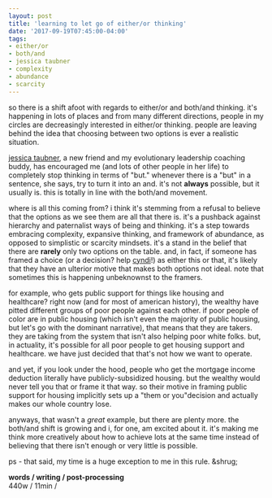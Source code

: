 ```yaml
---
layout: post
title: 'learning to let go of either/or thinking'
date: '2017-09-19T07:45:00-04:00'
tags:
- either/or
- both/and
- jessica taubner
- complexity
- abundance
- scarcity
--- 
```


so there is a shift afoot with regards to either/or and both/and thinking. it's happening in lots of places and from many different directions, people in my circles are decreasingly interested in either/or thinking. people are leaving behind the idea that choosing between two options is ever a realistic situation. 

[jessica taubner](https://www.linkedin.com/in/jessica-taubner-34976a8/), a new friend and my evolutionary leadership coaching buddy, has encouraged me (and lots of other people in her life) to completely stop thinking in terms of "but." whenever there is a "but" in a sentence, she says, try to turn it into an and. it's not **always** possible, but it usually is. this is totally in line with the both/and movement. 

where is all this coming from? i think it's stemming from a refusal to believe that the options as we see them are all that there is. it's a pushback against hierarchy and paternalist ways of being and thinking. it's a step towards embracing complexity, expansive thinking, and framework of abundance, as opposed to simplistic or scarcity mindsets. it's a stand in the belief that there are **rarely** only two options on the table. and, in fact, if someone has framed a choice (or a decision? help [cyndi](https://www.linkedin.com/in/cyndisuarez/)!) as either this or that, it's likely that they have an ulterior motive that makes both options not ideal. note that sometimes this is happening unbeknownst to the framers. 

for example, who gets public support for things like housing and healthcare? right now (and for most of american history), the wealthy have pitted different groups of poor people against each other. if poor people of color are in public housing (which isn't even the majority of public housing, but let's go with the dominant narrative), that means that they are takers. they are taking from the system that isn't also helping poor white folks. but, in actuality, it's possible for all poor people to get housing support and healthcare. we have just decided that that's not how we want to operate. 

and yet, if you look under the hood, people who get the mortgage income deduction literally have publicly-subsidized housing. but the wealthy would never tell you that or frame it that way. so their motive in framing public support for housing implicitly sets up a "them or you"decision and actually makes our whole country lose. 

anyways, that wasn't a *great* example, but there are plenty more. the both/and shift is growing and i, for one, am excited about it. it's making me think more creatively about how to achieve lots at the same time instead of believing that there isn't enough or very little is possible.

ps - that said, my time is a huge exception to me in this rule. &shrug; 

<!-- hyperlink bank -->

**words / writing / post-processing**  
440w / 11min / 